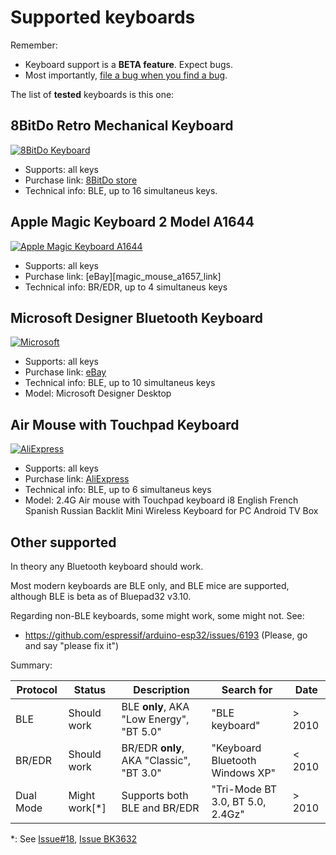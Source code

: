 # Supported keyboards

Remember:
* Keyboard support is a **BETA feature**. Expect bugs.
* Most importantly, [file a bug when you find a bug][file_bug].

The list of **tested** keyboards is this one:

[file_bug]: https://gitlab.com/ricardoquesada/bluepad32/-/issues

## 8BitDo Retro Mechanical Keyboard

[![8BitDo Keyboard][8bitdo_keyboard_photo]][8bitdo_keyboard_link]

* Supports: all keys
* Purchase link: [8BitDo store][8bitdo_keyboard_link]
* Technical info: BLE, up to 16 simultaneus keys.

[8bitdo_keyboard_photo]: https://lh3.googleusercontent.com/pw/ADCreHdkkpmH7M3NIo00JwCfMdVEN3EsBLx7Gy5HfGJoqHKsMn_35_8uIW1fkvQinagIlwNbOf68IFCK4KlVykVpYGFfywLrdcT_sU114VLKDxdGoCPAbXQCg6VizyPahEaioY2uuOAbEO9s1nMls-NZB-0Pvg
[8bitdo_keyboard_link]: https://www.8bitdo.com/retro-mechanical-keyboard/

## Apple Magic Keyboard 2 Model A1644

[![Apple Magic Keyboard A1644][magic_keyboard_a1644_photo]][magic_keyboard_a1644_link]

* Supports: all keys
* Purchase link: [eBay][magic_mouse_a1657_link]
* Technical info: BR/EDR, up to 4 simultaneus keys

[magic_keyboard_a1644_photo]: https://lh3.googleusercontent.com/pw/ADCreHfu_Mpr9vo72AFaAhpBgJ8VkLXDvoiJuGs9ZeEJAcNsW6vJTY3OD0HYsMEyHB43ZIHO_39q1xkpnee59qp2LCaB9yiZuXGlTERjH3NRFbwYJ1oFv_JJo47xUF6hKY9ImClyXCB0xmnbG-jdtH80WcWK4Q
[magic_keyboard_a1644_link]: https://www.ebay.com/sch/i.html?_nkw=apple+magic+keyboard+a1644


## Microsoft Designer Bluetooth Keyboard

[![Microsoft][microsoft_designer_photo]][microsoft_designer_link]

* Supports: all keys
* Purchase link: [eBay][microsoft_designer_link]
* Technical info: BLE, up to 10 simultaneus keys
* Model: Microsoft Designer Desktop

[microsoft_designer_photo]: https://lh3.googleusercontent.com/pw/ADCreHd6sI3xeSxU4JFZ0wGpGVqUlPfhcwNHIZNRuTCNJEEaQm0r5qAAJl9hoA4nk0Pq_A7YP_24jF0UPT9SuH3YGD4HOOqA5Pq-Fu7fIDVbVOsD1EVERif272rngfH8XKyVSX7t2V3npU3A0yUUnL-rGGZBhA
[microsoft_designer_link]: https://www.microsoft.com/en/accessories/products/keyboards/designer-bluetooth-desktop


## Air Mouse with Touchpad Keyboard

[![AliExpress][aliexpress_kb_1_photo]][aliexpress_kb_1_link]

* Supports: all keys
* Purchase link: [AliExpress][aliexpress_kb_1_link]
* Technical info: BLE, up to 6 simultaneus keys
* Model: 2.4G Air mouse with Touchpad keyboard i8 English French Spanish Russian Backlit Mini Wireless Keyboard for PC Android TV Box


[aliexpress_kb_1_photo]: https://lh3.googleusercontent.com/pw/ADCreHcXVB7qwKG-A_FxCeM5ix2EGrPSmIuhK0dLwcGU8a4_My_ZCf1tdgALO9UvtNjVcSN934YnyS_pf90YXTxpoylQ4LpZ82uNxchzyVwONS_8gHKrTHFnwK8eo3I7p2iwILX1xNY99hYKZ1kDxTL_ttI-aQ
[aliexpress_kb_1_link]: https://www.aliexpress.us/item/3256805614460629.html?spm=a2g0o.order_list.order_list_main.5.622d1802klrMWF&gatewayAdapt=glo2usa

## Other supported

In theory any Bluetooth keyboard should work.

Most modern keyboards are BLE only, and BLE mice are supported,
although BLE is beta as of Bluepad32 v3.10.

Regarding non-BLE keyboards, some might work, some might not. See:

* https://github.com/espressif/arduino-esp32/issues/6193 (Please, go and say "please fix it")

Summary:

| Protocol   | Status      | Description                                 | Search for  |  Date  |
| ---------- | ------------|-------------------------------------------- | ----------- | ------ |
| BLE        | Should work | BLE **only**, AKA "Low Energy",  "BT 5.0"   | "BLE keyboard" | > 2010 |
| BR/EDR     | Should work | BR/EDR **only**, AKA "Classic", "BT 3.0"    | "Keyboard Bluetooth Windows XP" | < 2010 |
| Dual Mode  | Might work[*]  | Supports both BLE and BR/EDR             | "Tri-Mode BT 3.0, BT 5.0, 2.4Gz"  | > 2010 |

*: See [Issue#18][gitlab_issue_18], [Issue BK3632][bk3632_bug]


[bk3632_bug]: https://github.com/espressif/arduino-esp32/issues/6193
[gitlab_issue_18]: https://gitlab.com/ricardoquesada/bluepad32/-/issues/18


